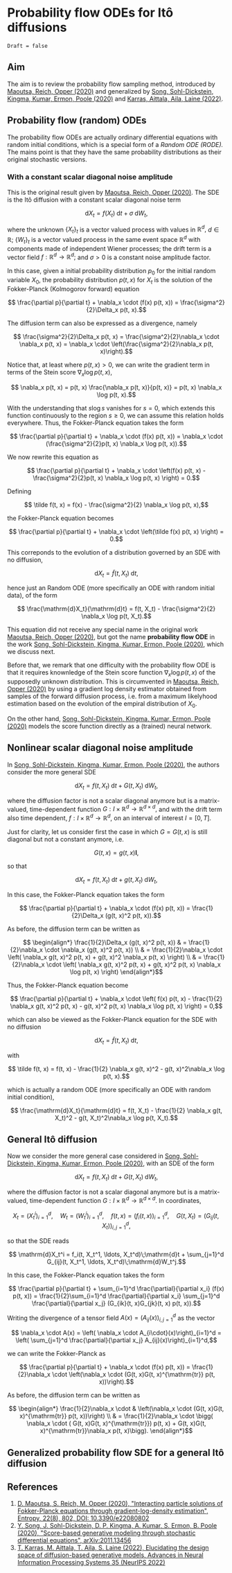 # Probability flow ODEs for Itô diffusions

```@meta
Draft = false
```

## Aim

The aim is to review the probability flow sampling method, introduced by [Maoutsa, Reich, Opper (2020)](https://doi.org/10.3390/e22080802) and generalized by [Song, Sohl-Dickstein, Kingma, Kumar, Ermon, Poole (2020)](https://arxiv.org/abs/2011.13456) and [Karras, Aittala, Aila, Laine (2022)](https://proceedings.neurips.cc/paper_files/paper/2022/hash/a98846e9d9cc01cfb87eb694d946ce6b-Abstract-Conference.html).

## Probability flow (random) ODEs

The probability flow ODEs are actually ordinary differential equations with random initial conditions, which is a special form of a *Random ODE (RODE).* The mains point is that they have the same probability distributions as their original stochastic versions.

### With a constant scalar diagonal noise amplitude

This is the original result given by [Maoutsa, Reich, Opper (2020)](https://doi.org/10.3390/e22080802). The SDE is the Itô diffusion with a constant scalar diagonal noise term
```math
    \mathrm{d}X_t = f(X_t)\;\mathrm{d}t + \sigma\;\mathrm{d}W_t,
```
where the unknown $\{X_t\}_t$ is a vector valued process with values in $\mathbb{R}^d,$ $d\in\mathbb{R};$ $\{W_t\}_t$ is a vector valued process in the same event space $\mathbb{R}^d$ with components made of independent Wiener processes; the drift term is a vector field $f:\mathbb{R}^d \rightarrow \mathbb{R}^d;$ and $\sigma > 0$ is a constant noise amplitude factor.

In this case, given a initial probability distribution $p_0$ for the initial random variable $X_0,$ the probability distribution $p(t, x)$ for $X_t$ is the solution of the Fokker-Planck (Kolmogorov forward) equation
```math
    \frac{\partial p}{\partial t} + \nabla_x \cdot (f(x) p(t, x)) = \frac{\sigma^2}{2}\Delta_x p(t, x).
```

The diffusion term can also be expressed as a divergence, namely
```math
    \frac{\sigma^2}{2}\Delta_x p(t, x) = \frac{\sigma^2}{2}\nabla_x \cdot \nabla_x p(t, x) = \nabla_x \cdot \left(\frac{\sigma^2}{2}\nabla_x p(t, x)\right).
```
Notice that, at least where $p(t, x) > 0,$ we can write the gradient term in terms of the Stein score $\nabla_x\log p(t, x),$
```math
    \nabla_x p(t, x) = p(t, x) \frac{\nabla_x p(t, x)}{p(t, x)} = p(t, x) \nabla_x \log p(t, x).
```
With the understanding that $s\log s$ vanishes for $s = 0$, which extends this function continuously to the region $s\geq 0,$ we can assume this relation holds everywhere. Thus, the Fokker-Planck equation takes the form
```math
    \frac{\partial p}{\partial t} + \nabla_x \cdot (f(x) p(t, x)) = \nabla_x \cdot (\frac{\sigma^2}{2}p(t, x) \nabla_x \log p(t, x)).
```
We now rewrite this equation as
```math
    \frac{\partial p}{\partial t} + \nabla_x \cdot \left(f(x) p(t, x) - \frac{\sigma^2}{2}p(t, x) \nabla_x \log p(t, x) \right) = 0.
```
Defining
```math
    \tilde f(t, x) = f(x) - \frac{\sigma^2}{2} \nabla_x \log p(t, x),
```
the Fokker-Planck equation becomes
```math
    \frac{\partial p}{\partial t} + \nabla_x \cdot \left(\tilde f(x) p(t, x) \right) = 0.
```
This correponds to the evolution of a distribution governed by an SDE with no diffusion,
```math
    \mathrm{d}X_t = \tilde f(t, X_t)\;\mathrm{d}t,
```
hence just an Random ODE (more specifically an ODE with random initial data), of the form
```math
    \frac{\mathrm{d}X_t}{\mathrm{d}t} = f(t, X_t) - \frac{\sigma^2}{2} \nabla_x \log p(t, X_t).
```

This equation did not receive any special name in the original work [Maoutsa, Reich, Opper (2020)](https://doi.org/10.3390/e22080802), but got the name **probability flow ODE** in the work [Song, Sohl-Dickstein, Kingma, Kumar, Ermon, Poole (2020)](https://arxiv.org/abs/2011.13456), which we discuss next.

Before that, we remark that one difficulty with the probability flow ODE is that it requires knownledge of the Stein score function $\nabla_x \log p(t, x)$ of the supposedly unknown distribution. This is circumvented in [Maoutsa, Reich, Opper (2020)](https://doi.org/10.3390/e22080802) by using a gradient log density estimator obtained from samples of the forward diffusion process, i.e. from a maximum likelyhood estimation based on the evolution of the empiral distribution of $X_0.$

On the other hand, [Song, Sohl-Dickstein, Kingma, Kumar, Ermon, Poole (2020)](https://arxiv.org/abs/2011.13456) models the score function directly as a (trained) neural network.

## Nonlinear scalar diagonal noise amplitude

In [Song, Sohl-Dickstein, Kingma, Kumar, Ermon, Poole (2020)](https://arxiv.org/abs/2011.13456), the authors consider the more general SDE
```math
    \mathrm{d}X_t = f(t, X_t)\;\mathrm{d}t + G(t, X_t)\;\mathrm{d}W_t,
```
where the diffusion factor is not a scalar diagonal anymore but is a  matrix-valued, time-dependent function $G:I\times \mathbb{R}^d \rightarrow \mathbb{R}^{d\times d},$ and with the drift term also time dependent, $f:I\times \mathbb{R}^d \rightarrow \mathbb{R}^d,$ on an interval of interest $I=[0, T].$

Just for clarity, let us consider first the case in which $G=G(t, x)$ is still diagonal but not a constant anymore, i.e.
```math
    G(t, x) = g(t, x)\mathbf{I},
```
so that
```math
    \mathrm{d}X_t = f(t, X_t)\;\mathrm{d}t + g(t, X_t)\;\mathrm{d}W_t,
```
In this case, the Fokker-Planck equation takes the form
```math
    \frac{\partial p}{\partial t} + \nabla_x \cdot (f(x) p(t, x)) = \frac{1}{2}\Delta_x (g(t, x)^2 p(t, x)).
```
As before, the diffusion term can be written as
```math
    \begin{align*}
        \frac{1}{2}\Delta_x (g(t, x)^2 p(t, x)) & = \frac{1}{2}\nabla_x \cdot \nabla_x (g(t, x)^2 p(t, x)) \\
        & = \frac{1}{2}\nabla_x \cdot \left( \nabla_x g(t, x)^2 p(t, x) + g(t, x)^2 \nabla_x p(t, x) \right) \\
        & = \frac{1}{2}\nabla_x \cdot \left( \nabla_x g(t, x)^2 p(t, x) + g(t, x)^2 p(t, x) \nabla_x \log p(t, x) \right)
    \end{align*}
```
Thus, the Fokker-Planck equation become
```math
    \frac{\partial p}{\partial t} + \nabla_x \cdot \left( f(x) p(t, x) - \frac{1}{2} \nabla_x g(t, x)^2 p(t, x) - g(t, x)^2 p(t, x) \nabla_x \log p(t, x) \right) = 0,
```
which can also be viewed as the Fokker-Planck equation for the SDE with no diffusion
```math
    \mathrm{d}X_t = \tilde f(t, X_t)\;\mathrm{d}t,
```
with
```math
    \tilde f(t, x) = f(t, x) - \frac{1}{2} \nabla_x g(t, x)^2 - g(t, x)^2\nabla_x \log p(t, x).
```
which is actually a random ODE (more specifically an ODE with random initial condition),
```math
    \frac{\mathrm{d}X_t}{\mathrm{d}t} = f(t, X_t) - \frac{1}{2} \nabla_x g(t, X_t)^2 - g(t, X_t)^2\nabla_x \log p(t, X_t).
```

## General Itô diffusion

Now we consider the more general case considered in [Song, Sohl-Dickstein, Kingma, Kumar, Ermon, Poole (2020)](https://arxiv.org/abs/2011.13456), with an SDE of the form
```math
    \mathrm{d}X_t = f(t, X_t)\;\mathrm{d}t + G(t, X_t)\;\mathrm{d}W_t,
```
where the diffusion factor is not a scalar diagonal anymore but is a  matrix-valued, time-dependent function $G:I\times \mathbb{R}^d \rightarrow \mathbb{R}^{d\times d}.$ In coordinates,
```math
    X_t = (X_t^i)_{i=1}^d, \quad W_t = (W_t^i)_{i=1}^d, \quad f(t, x) = (f_i(t, x))_{i=1}^d, \quad G(t, X_t) = (G_{ij}(t, X_t))_{i, j=1}^d,
``` 
so that the SDE reads
```math
    \mathrm{d}X_t^i = f_i(t, X_t^1, \ldots, X_t^d)\;\mathrm{d}t + \sum_{j=1}^d G_{ij}(t, X_t^1, \ldots, X_t^d)\;\mathrm{d}W_t^j.
```

In this case, the Fokker-Planck equation takes the form
```math
    \frac{\partial p}{\partial t} + \sum_{i=1}^d \frac{\partial}{\partial x_i} (f(x) p(t, x)) = \frac{1}{2}\sum_{i=1}^d \frac{\partial}{\partial x_i} \sum_{j=1}^d \frac{\partial}{\partial x_j} (G_{ik}(t, x)G_{jk}(t, x) p(t, x)).
```
Writing the divergence of a tensor field $A(x) = (A_{ij}(x))_{i,j=1}^d$ as the vector
```math
    \nabla_x \cdot A(x) = \left( \nabla_x \cdot A_{i\cdot}(x)\right)_{i=1}^d = \left( \sum_{j=1}^d \frac{\partial}{\partial x_j} A_{ij}(x)\right)_{i=1}^d,
```
we can write the Fokker-Planck as
```math
    \frac{\partial p}{\partial t} + \nabla_x \cdot (f(x) p(t, x)) = \frac{1}{2}\nabla_x \cdot \left(\nabla_x \cdot (G(t, x)G(t, x)^{\mathrm{tr}} p(t, x))\right).
```
As before, the diffusion term can be written as
```math
    \begin{align*}
        \frac{1}{2}\nabla_x \cdot & \left(\nabla_x \cdot (G(t, x)G(t, x)^{\mathrm{tr}} p(t, x))\right) \\
        & = \frac{1}{2}\nabla_x \cdot \bigg( \nabla_x \cdot ( G(t, x)G(t, x)^{\mathrm{tr}}) p(t, x) + G(t, x)G(t, x)^{\mathrm{tr}}\nabla_x p(t, x)\bigg).
    \end{align*}
```

## Generalized probability flow SDE for a general Itô diffusion

## References

1. [D. Maoutsa, S. Reich, M. Opper (2020), "Interacting particle solutions of Fokker-Planck equations through gradient-log-density estimation", Entropy, 22(8), 802, DOI: 10.3390/e22080802](https://doi.org/10.3390/e22080802)
1. [Y. Song, J. Sohl-Dickstein, D. P. Kingma, A. Kumar, S. Ermon, B. Poole (2020), "Score-based generative modeling through stochastic differential equations", arXiv:2011.13456](https://arxiv.org/abs/2011.13456)
1. [T. Karras, M. Aittala, T. Aila, S. Laine (2022), Elucidating the design space of diffusion-based generative models, Advances in Neural Information Processing Systems 35 (NeurIPS 2022)](https://proceedings.neurips.cc/paper_files/paper/2022/hash/a98846e9d9cc01cfb87eb694d946ce6b-Abstract-Conference.html)